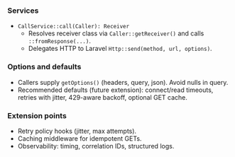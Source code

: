 <!-- 5a3c0f8c-0f8b-4f2e-9d7e-0e1b682f3d3d -->
### Services

- `CallService::call(Caller): Receiver`
  - Resolves receiver class via `Caller::getReceiver()` and calls `::fromResponse(...)`.
  - Delegates HTTP to Laravel `Http::send(method, url, options)`.

### Options and defaults

- Callers supply `getOptions()` (headers, query, json). Avoid nulls in query.
- Recommended defaults (future extension): connect/read timeouts, retries with jitter, 429-aware backoff, optional GET cache.

### Extension points

- Retry policy hooks (jitter, max attempts).
- Caching middleware for idempotent GETs.
- Observability: timing, correlation IDs, structured logs.



